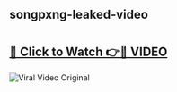 ## songpxng-leaked-video 

# <h2><a href="http://freeplayer.one?title=songpxng-leaked-video&ref=21J">🔗 Click to Watch 👉🔴 VIDEO</a></h2>

<a href="http://freeplayer.one?title=songpxng-leaked-video&ref=21J" rel="nofollow" data-target="animated-image.originalLink"><img src="https://i.ibb.co.com/xMMVF88/686577567.gif" alt="Viral Video Original" style="max-width: 100%; display: inline-block;" data-target="animated-image.originalImage"></a>

